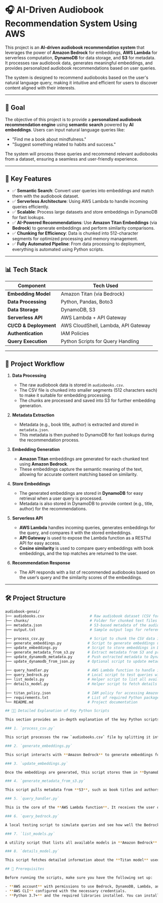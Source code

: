# 🎧 AI-Driven Audiobook Recommendation System Using AWS

This project is an **AI-driven audiobook recommendation system** that leverages the power of **Amazon Bedrock** for embeddings, **AWS Lambda** for serverless computation, **DynamoDB** for data storage, and **S3** for metadata. It processes raw audiobook data, generates meaningful embeddings, and provides personalized audiobook recommendations based on user queries.

The system is designed to recommend audiobooks based on the user's natural language query, making it intuitive and efficient for users to discover content aligned with their interests.

---

## 🎯 Goal

The objective of this project is to provide a **personalized audiobook recommendation engine** using **semantic search** powered by **AI embeddings**. Users can input natural language queries like:

- "Find me a book about mindfulness."
- "Suggest something related to habits and success."
  
The system will process these queries and recommend relevant audiobooks from a dataset, ensuring a seamless and user-friendly experience.

---

## 🧠 Key Features

- ✅ **Semantic Search**: Convert user queries into embeddings and match them with the audiobook dataset.
- ✅ **Serverless Architecture**: Using AWS Lambda to handle incoming queries efficiently.
- ✅ **Scalable**: Process large datasets and store embeddings in DynamoDB for fast lookups.
- ✅ **AI-Powered Recommendations**: Use **Amazon Titan Embeddings** (via **Bedrock**) to generate embeddings and perform similarity comparisons.
- ✅ **Chunking for Efficiency**: Data is chunked into 512-character segments for optimized processing and memory management.
- ✅ **Fully Automated Pipeline**: From data processing to deployment, everything is automated using Python scripts.

---

## 📊 Tech Stack

| Component            | Tech Used                           |
|----------------------|--------------------------------------|
| **Embedding Model**   | Amazon Titan (via Bedrock)           |
| **Data Processing**   | Python, Pandas, Boto3                |
| **Data Storage**      | DynamoDB, S3                        |
| **Serverless API**    | AWS Lambda + API Gateway            |
| **CI/CD & Deployment**| AWS CloudShell, Lambda, API Gateway |
| **Authentication**    | IAM Policies                        |
| **Query Execution**   | Python Scripts for Query Handling   |

---

## 🧩 Project Workflow

1. **Data Processing**  
   - The raw audiobook data is stored in `audiobooks.csv`.
   - The CSV file is chunked into smaller segments (512 characters each) to make it suitable for embedding processing.
   - The chunks are processed and saved into S3 for further embedding generation.

2. **Metadata Extraction**  
   - Metadata (e.g., book title, author) is extracted and stored in `metadata.json`.
   - This metadata is then pushed to DynamoDB for fast lookups during the recommendation process.

3. **Embedding Generation**  
   - **Amazon Titan** embeddings are generated for each chunked text using **Amazon Bedrock**.
   - These embeddings capture the semantic meaning of the text, allowing for accurate content matching based on similarity.

4. **Store Embeddings**  
   - The generated embeddings are stored in **DynamoDB** for easy retrieval when a user query is processed.
   - Metadata is also stored in DynamoDB to provide context (e.g., title, author) for the recommendations.

5. **Serverless API**  
   - **AWS Lambda** handles incoming queries, generates embeddings for the query, and compares it with the stored embeddings.
   - **API Gateway** is used to expose the Lambda function as a RESTful API for easy access.
   - **Cosine similarity** is used to compare query embeddings with book embeddings, and the top matches are returned to the user.

6. **Recommendation Response**  
   - The API responds with a list of recommended audiobooks based on the user’s query and the similarity scores of the embeddings.

---

## 🛠️ Project Structure

```bash
audiobook-genai/
├── audiobooks.csv                     # Raw audiobook dataset (CSV format)
├── chunks/                            # Folder for chunked text files (from the CSV)
├── metadata.json                      # S3-based metadata of the audiobooks
├── output.txt                         # Sample output logs for reference
│
├── process_csv.py                     # Script to chunk the CSV data into smaller segments
├── generate_embeddings.py            # Script to generate embeddings using Amazon Titan (via Bedrock)
├── update_embeddings.py              # Script to store embeddings in DynamoDB
├── generate_metadata_from_s3.py      # Extract metadata from S3 and prepare it for storage
├── update_dynamodb_metadata.py       # Push extracted metadata to DynamoDB
├── update_dynamodb_from_json.py      # Optional script to update metadata in DynamoDB in batch
│
├── query_handler.py                  # AWS Lambda function to handle incoming queries and return recommendations
├── query_bedrock.py                  # Local script to test queries with Amazon Bedrock embeddings
├── list_models.py                    # Helper script to list all available Bedrock models
├── details_model.py                  # Helper script to fetch details about Titan embedding models
│
├── titan_policy.json                 # IAM policy for accessing Amazon Bedrock services securely
├── requirements.txt                  # List of required Python packages (e.g., boto3, pandas)
└── README.md                         # Project documentation

## 🧑‍💻 Detailed Explanation of Key Python Scripts

This section provides an in-depth explanation of the key Python scripts used in this project. Each script serves a specific purpose in processing data, generating embeddings, and handling queries. Below is a breakdown of each script:

### 1. `process_csv.py`

This script processes the raw `audiobooks.csv` file by splitting it into smaller text chunks (512 characters per chunk). This chunking makes it easier to process large volumes of text and ensures memory efficiency when generating embeddings.

### 2. `generate_embeddings.py`

This script interacts with **Amazon Bedrock** to generate embeddings for each text chunk. It sends a batch of text chunks to **Titan** (the embedding model), which then returns a vector representation for each chunk. These vectors are stored in a format suitable for querying later.

### 3. `update_embeddings.py`

Once the embeddings are generated, this script stores them in **DynamoDB**, along with metadata such as book titles and authors. The embeddings are stored as numerical arrays for future retrieval during the query process.

### 4. `generate_metadata_from_s3.py`

This script pulls metadata from **S3**, such as book titles and authors, and formats it for storage in **DynamoDB**. Metadata is essential for providing context to the recommendations.

### 5. `query_handler.py`

This is the core of the **AWS Lambda function**. It receives the user query via **API Gateway**, generates an embedding for the query, and compares it with the stored embeddings in **DynamoDB** using cosine similarity. The Lambda function returns the top 3 most relevant audiobooks to the user.

### 6. `query_bedrock.py`

A local testing script to simulate queries and see how well the Bedrock embedding model responds. This script is used for testing purposes before deploying the Lambda function.

### 7. `list_models.py`

A utility script that lists all available models in **Amazon Bedrock**. It helps you identify and interact with the models you plan to use in your workflow.

### 8. `details_model.py`

This script fetches detailed information about the **Titan model** used for embedding generation. It allows you to examine model parameters and settings.

## 📝 Prerequisites

Before running the scripts, make sure you have the following set up:

- **AWS account** with permissions to use Bedrock, DynamoDB, Lambda, and API Gateway.
- **AWS CLI** configured with the necessary credentials.
- **Python 3.7+** and the required libraries installed. You can install the libraries by running:
